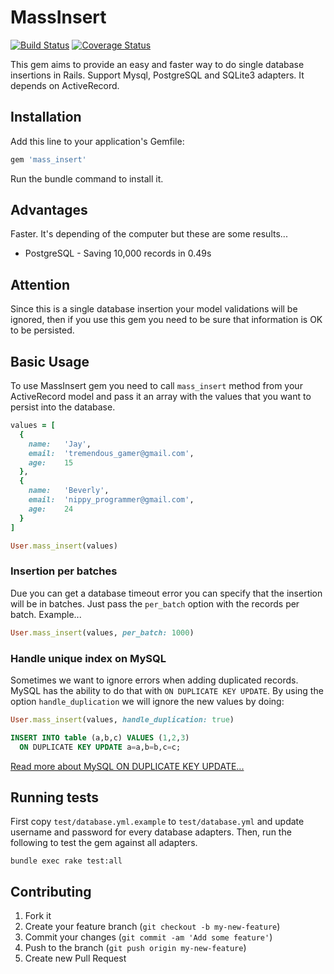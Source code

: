 # MassInsert
[![Build Status](https://travis-ci.org/alejandrodevs/mass_insert.png?branch=master)](https://travis-ci.org/alejandrodevs/mass_insert) [![Coverage Status](https://coveralls.io/repos/github/alejandrodevs/mass_insert/badge.svg?branch=master)](https://coveralls.io/github/alejandrodevs/mass_insert?branch=master)

This gem aims to provide an easy and faster way to do single database insertions in Rails.
Support Mysql, PostgreSQL and SQLite3 adapters. It depends on ActiveRecord.


## Installation
Add this line to your application's Gemfile:
```ruby
gem 'mass_insert'
```
Run the bundle command to install it.


## Advantages
Faster. It's depending of the computer but these are some results...
* PostgreSQL - Saving 10,000 records in 0.49s


## Attention
Since this is a single database insertion your model validations will be ignored,
then if you use this gem you need to be sure that information is OK to be persisted.


## Basic Usage
To use MassInsert gem you need to call `mass_insert` method from your ActiveRecord model
and pass it an array with the values that you want to persist into the database.
```ruby
values = [
  {
    name:   'Jay',
    email:  'tremendous_gamer@gmail.com',
    age:    15
  },
  {
    name:   'Beverly',
    email:  'nippy_programmer@gmail.com',
    age:    24
  }
]

User.mass_insert(values)
```


### Insertion per batches
Due you can get a database timeout error you can specify that the insertion will be in batches.
Just pass the `per_batch` option with the records per batch. Example...
```ruby
User.mass_insert(values, per_batch: 1000)
```


### Handle unique index on MySQL
Sometimes we want to ignore errors when adding duplicated records. MySQL has
the ability to do that with `ON DUPLICATE KEY UPDATE`. By using the option
`handle_duplication` we will ignore the new values by doing:
```ruby
User.mass_insert(values, handle_duplication: true)
```

```sql
INSERT INTO table (a,b,c) VALUES (1,2,3)
  ON DUPLICATE KEY UPDATE a=a,b=b,c=c;
```

[Read more about MySQL ON DUPLICATE KEY UPDATE...](http://dev.mysql.com/doc/refman/5.7/en/insert-on-duplicate.html)


## Running tests
First copy `test/database.yml.example` to `test/database.yml` and update username and password
for every database adapters. Then, run the following to test the gem against all adapters.
```
bundle exec rake test:all
```


## Contributing
1. Fork it
2. Create your feature branch (`git checkout -b my-new-feature`)
3. Commit your changes (`git commit -am 'Add some feature'`)
4. Push to the branch (`git push origin my-new-feature`)
5. Create new Pull Request
